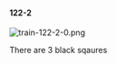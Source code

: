 #### 122-2
![train-122-2-0.png](https://github.com/lil-lab/nlvr/raw/master/nlvr/train/images/9/train-122-2-0.png "train-122-2-0.png")

There are 3 black sqaures